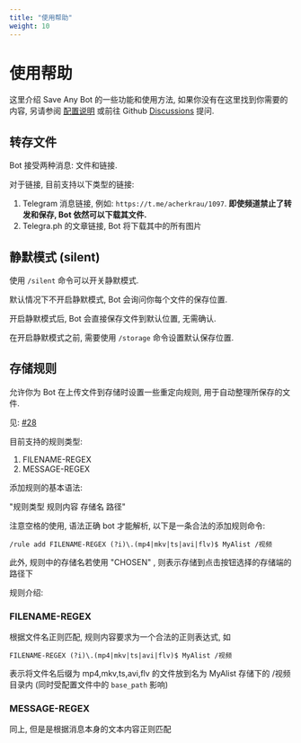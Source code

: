 ```yaml
---
title: "使用帮助"
weight: 10
---
```


# 使用帮助

这里介绍 Save Any Bot 的一些功能和使用方法, 如果你没有在这里找到你需要的内容, 另请参阅 [配置说明](../deployment/configuration) 或前往 Github [Discussions](https://github.com/krau/SaveAny-Bot/discussions) 提问.

## 转存文件

Bot 接受两种消息: 文件和链接.

对于链接, 目前支持以下类型的链接:

1. Telegram 消息链接, 例如: `https://t.me/acherkrau/1097`. **即使频道禁止了转发和保存, Bot 依然可以下载其文件.**
2. Telegra.ph 的文章链接, Bot 将下载其中的所有图片

## 静默模式 (silent)

使用 `/silent` 命令可以开关静默模式.

默认情况下不开启静默模式, Bot 会询问你每个文件的保存位置.

开启静默模式后, Bot 会直接保存文件到默认位置, 无需确认.

在开启静默模式之前, 需要使用 `/storage` 命令设置默认保存位置.


## 存储规则

允许你为 Bot 在上传文件到存储时设置一些重定向规则, 用于自动整理所保存的文件.

见: <a href="https://github.com/krau/SaveAny-Bot/issues/28" target="_blank">#28</a>

目前支持的规则类型:

1. FILENAME-REGEX
2. MESSAGE-REGEX

添加规则的基本语法:

"规则类型 规则内容 存储名 路径"

注意空格的使用, 语法正确 bot 才能解析, 以下是一条合法的添加规则命令:

```
/rule add FILENAME-REGEX (?i)\.(mp4|mkv|ts|avi|flv)$ MyAlist /视频
```

此外, 规则中的存储名若使用 "CHOSEN" , 则表示存储到点击按钮选择的存储端的路径下

规则介绍:

### FILENAME-REGEX

根据文件名正则匹配, 规则内容要求为一个合法的正则表达式, 如

```
FILENAME-REGEX (?i)\.(mp4|mkv|ts|avi|flv)$ MyAlist /视频
```

表示将文件名后缀为 mp4,mkv,ts,avi,flv 的文件放到名为 MyAlist 存储下的 /视频 目录内 (同时受配置文件中的 `base_path` 影响)

### MESSAGE-REGEX

同上, 但是是根据消息本身的文本内容正则匹配